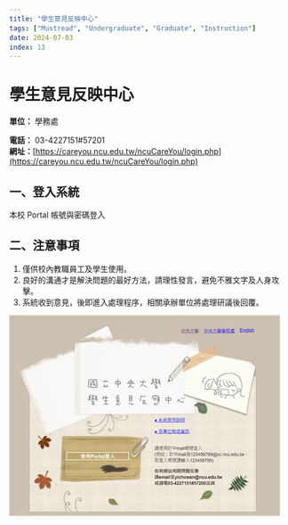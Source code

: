 ```yaml
---
title: "學生意見反映中心"
tags: ["Mustread", "Undergraduate", "Graduate", "Instruction"]
date: 2024-07-03
index: 13
---
```

# 學生意見反映中心

**單位：** 學務處

**電話：** 03-4227151#57201  
**網址：**[https://careyou.ncu.edu.tw/ncuCareYou/login.php](https://careyou.ncu.edu.tw/ncuCareYou/login.php)

## 一、登入系統

本校 Portal 帳號與密碼登入

## 二、注意事項

1. 僅供校內教職員工及學生使用。
2. 良好的溝通才是解決問題的最好方法，請理性發言，避免不雅文字及人身攻擊。
3. 系統收到意見，後即進入處理程序，相關承辦單位將處理研議後回覆。

![意見反應](https://github.com/NCU-FRESH/2024-blog/blob/main/%E6%84%8F%E8%A6%8B%E5%8F%8D%E6%87%89/%E6%84%8F%E8%A6%8B%E5%8F%8D%E6%87%89.png?raw=true)
